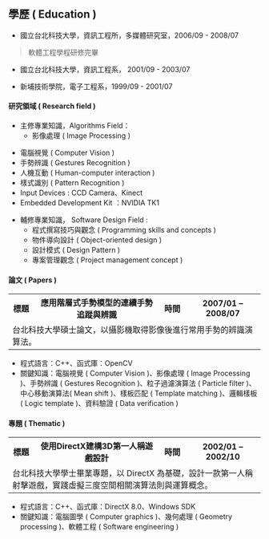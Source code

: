 ## 學歷 ( Education )

+	國立台北科技大學，資訊工程所，多媒體研究室，2006/09 - 2008/07
> 軟體工程學程研修完畢

+	國立台北科技大學，資訊工程系， 2001/09 - 2003/07

+	新埔技術學院，電子工程系，1999/09 - 2001/07

#### 研究領域 ( Research field )

+	主修專業知識，Algorithms Field：
	 - 影像處理 ( Image Processing )
   - 電腦視覺 ( Computer Vision )
   - 手勢辨識 ( Gestures Recognition )
   - 人機互動 ( Human-computer interaction )
   - 樣式識別 ( Pattern Recognition )
   - Input Devices : CCD Camera、Kinect
   - Embedded Development Kit ：NVIDIA TK1

<p />

+ 輔修專業知識， Software Design Field :
  - 程式撰寫技巧與觀念 ( Programming skills and concepts )
  - 物件導向設計 ( Object-oriented design )
  - 設計模式 ( Design Pattern )
  - 專案管理觀念 ( Project management concept )

#### 論文 ( Papers )

<table>
  <tr>
    <th width="10%">標題</th>
    <th width="50%">應用階層式手勢模型的連續手勢追蹤與辨識</th>
    <th width="10%">時間</th>
    <th width="30%">2007/01 – 2008/07</th>
  </tr>
  <tr>
    <td colspan=4>台北科技大學碩士論文，以攝影機取得影像後進行常用手勢的辨識演算法。</td>
  </tr>
</table>

+ 程式語言：C++、函式庫：OpenCV
+ 關鍵知識：電腦視覺 ( Computer Vision )、影像處理 ( Image Processing )、手勢辨識 ( Gestures Recognition )、粒子過濾演算法 ( Particle filter )、中心移動演算法( Mean shift )、樣板匹配 ( Template matching )、邏輯樣板 ( Logic template )、資料驗證 ( Data verification )

#### 專題 ( Thematic )

<table>
  <tr>
    <th width="10%">標題</th>
    <th width="50%">使用DirectX建構3D第一人稱遊戲設計</th>
    <th width="10%">時間</th>
    <th width="30%">2002/01 – 2002/10</th>
  </tr>
  <tr>
    <td colspan=4>台北科技大學學士畢業專題，以 DirectX 為基礎，設計一款第一人稱射擊遊戲，實踐虛擬三度空間相關演算法則與運算概念。</td>
  </tr>
</table>

+ 程式語言：C++、函式庫：DirectX 8.0、Windows SDK
+ 關鍵知識：電腦圖學 ( Computer graphics )、幾何處理 ( Geometry processing )、軟體工程 ( Software engineering )
